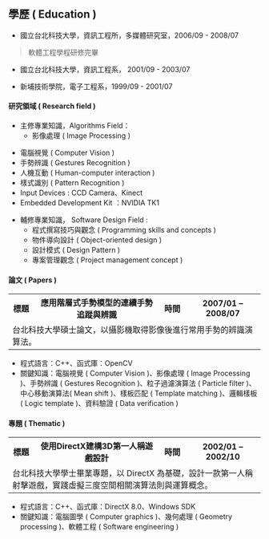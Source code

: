 ## 學歷 ( Education )

+	國立台北科技大學，資訊工程所，多媒體研究室，2006/09 - 2008/07
> 軟體工程學程研修完畢

+	國立台北科技大學，資訊工程系， 2001/09 - 2003/07

+	新埔技術學院，電子工程系，1999/09 - 2001/07

#### 研究領域 ( Research field )

+	主修專業知識，Algorithms Field：
	 - 影像處理 ( Image Processing )
   - 電腦視覺 ( Computer Vision )
   - 手勢辨識 ( Gestures Recognition )
   - 人機互動 ( Human-computer interaction )
   - 樣式識別 ( Pattern Recognition )
   - Input Devices : CCD Camera、Kinect
   - Embedded Development Kit ：NVIDIA TK1

<p />

+ 輔修專業知識， Software Design Field :
  - 程式撰寫技巧與觀念 ( Programming skills and concepts )
  - 物件導向設計 ( Object-oriented design )
  - 設計模式 ( Design Pattern )
  - 專案管理觀念 ( Project management concept )

#### 論文 ( Papers )

<table>
  <tr>
    <th width="10%">標題</th>
    <th width="50%">應用階層式手勢模型的連續手勢追蹤與辨識</th>
    <th width="10%">時間</th>
    <th width="30%">2007/01 – 2008/07</th>
  </tr>
  <tr>
    <td colspan=4>台北科技大學碩士論文，以攝影機取得影像後進行常用手勢的辨識演算法。</td>
  </tr>
</table>

+ 程式語言：C++、函式庫：OpenCV
+ 關鍵知識：電腦視覺 ( Computer Vision )、影像處理 ( Image Processing )、手勢辨識 ( Gestures Recognition )、粒子過濾演算法 ( Particle filter )、中心移動演算法( Mean shift )、樣板匹配 ( Template matching )、邏輯樣板 ( Logic template )、資料驗證 ( Data verification )

#### 專題 ( Thematic )

<table>
  <tr>
    <th width="10%">標題</th>
    <th width="50%">使用DirectX建構3D第一人稱遊戲設計</th>
    <th width="10%">時間</th>
    <th width="30%">2002/01 – 2002/10</th>
  </tr>
  <tr>
    <td colspan=4>台北科技大學學士畢業專題，以 DirectX 為基礎，設計一款第一人稱射擊遊戲，實踐虛擬三度空間相關演算法則與運算概念。</td>
  </tr>
</table>

+ 程式語言：C++、函式庫：DirectX 8.0、Windows SDK
+ 關鍵知識：電腦圖學 ( Computer graphics )、幾何處理 ( Geometry processing )、軟體工程 ( Software engineering )
